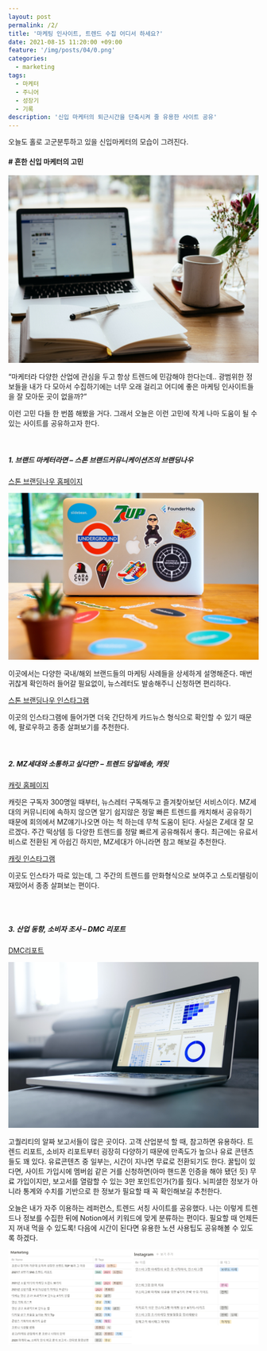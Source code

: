 ```yaml
---
layout: post
permalink: /2/
title: '마케팅 인사이트, 트렌드 수집 어디서 하세요?'
date: 2021-08-15 11:20:00 +09:00
feature: '/img/posts/04/0.png'
categories:
  - marketing
tags:
  - 마케터
  - 주니어
  - 성장기
  - 기록
description: '신입 마케터의 퇴근시간을 단축시켜 줄 유용한 사이트 공유'
---
```



오늘도 홀로 고군분투하고 있을 신입마케터의 모습이 그려진다.

#### # 흔한 신입 마케터의 고민

![이미지1](/img/posts/04/1.jpg)

“마케터라 다양한 산업에 관심을 두고 항상 트렌드에 민감해야 한다는데.. 광범위한 정보들을 내가 다 모아서 수집하기에는 너무 오래 걸리고 어디에 좋은 마케팅 인사이트들을 잘 모아둔 곳이 없을까?”  

이런 고민 다들 한 번쯤 해봤을 거다.
그래서 오늘은 이런 고민에 작게 나마 도움이 될 수 있는 사이트를 공유하고자 한다.
<br>
<br>
<br>

##### 1.	브랜드 마케터라면 – 스톤 브랜드커뮤니케이션즈의 브랜딩나우
[스톤 브랜딩나우 홈페이지](https://stonebc.com/branding-now)

![이미지1](/img/posts/04/2.jpg)

이곳에서는 다양한 국내/해외 브랜드들의 마케팅 사례들을 상세하게 설명해준다.
매번 귀찮게 확인하러 들어갈 필요없이, 뉴스레터도 발송해주니 신청하면 편리하다.

[스톤 브랜딩나우 인스타그램](https://www.instagram.com/stone_bc/) <br>

이곳의 인스타그램에 들어가면 더욱 간단하게 카드뉴스 형식으로 확인할 수 있기 때문에, 팔로우하고 종종 살펴보기를 추천한다.
<br>
<br>
<br>

##### 2.	MZ세대와 소통하고 싶다면? – 트렌드 당일배송, 캐릿
[캐릿 홈페이지](https://www.careet.net/)

캐릿은 구독자 300명일 때부터, 뉴스레터 구독해두고 즐겨찾아보던 서비스이다. MZ세대의 커뮤니티에 속하지 않으면 알기 쉽지않은 정말 빠른 트렌드를 캐치해서 공유하기 때문에 회의에서 MZ얘기나오면 아는 척 하는데 무척 도움이 된다. 사실은 Z세대 잘 모르겠다.   주간 떡상템 등 다양한 트렌드를 정말 빠르게 공유해줘서 좋다. 최근에는 유료서비스로 전환된 게 아쉽긴 하지만, MZ세대가 아니라면 참고 해보길 추천한다.

[캐릿 인스타그램](https://www.instagram.com/careet.official/)

이곳도 인스타가 따로 있는데, 그 주간의 트렌드를 만화형식으로 보여주고 스토리텔링이 재밌어서 종종 살펴보는 편이다.

<br>
<br>


##### 3. 산업 동향, 소비자 조사 – DMC 리포트
[DMC리포트](https://www.dmcreport.co.kr/dashboard)

  ![이미지1](/img/posts/04/4.jpg)


고퀄리티의 알짜 보고서들이 많은 곳이다. 고객 산업분석 할 때, 참고하면 유용하다. 트렌드 리포트, 소비자 리포트부터 굉장히 다양하기 때문에 만족도가 높으나 유료 콘텐츠들도 꽤 있다. 유료콘텐츠 중 일부는, 시간이 지나면 무료로 전환되기도 한다. 꿀팁이 있다면, 사이트 가입시에 멤버쉽 같은 거를 신청하면(아마 핸드폰 인증을 해야 됐던 듯) 무료 가입이지만, 보고서를 열람할 수 있는 3만 포인트인가(?)를 줬다. 뇌피셜한 정보가 아니라 통계와 수치를 기반으로 한 정보가 필요할 때 꼭 확인해보길 추천한다.

오늘은 내가 자주 이용하는 레퍼런스, 트렌드 서칭 사이트를 공유했다. 나는 이렇게 트렌드나 정보를 수집한 뒤에 Notion에서 키워드에 맞게 분류하는 편이다. 필요할 때 언제든지 꺼내 먹을 수 있도록! 다음에 시간이 된다면 유용한 노션 사용팁도 공유해볼 수 있도록 하겠다.


  ![이미지1](/img/posts/04/5.png)
